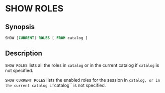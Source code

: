 
SHOW ROLES
==========

Synopsis
--------

``` sql
SHOW [CURRENT] ROLES [ FROM catalog ]
```

Description
-----------

`SHOW ROLES` lists all the roles in `catalog` or in the current catalog if `catalog` is not specified.

`SHOW CURRENT ROLES` lists the enabled roles for the session in `catalog, or in the current catalog if`catalog\`\` is not specified.
